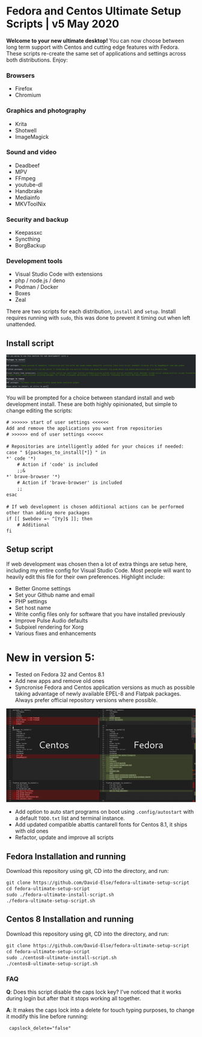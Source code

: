 # Fedora and Centos Ultimate Setup Scripts | v5 May 2020

**Welcome to your new ultimate desktop!** You can now choose between long term support with Centos and cutting edge features with Fedora. These scripts re-create the same set of applications and settings across both distributions. Enjoy:

### Browsers

- Firefox
- Chromium

### Graphics and photography

- Krita
- Shotwell
- ImageMagick

### Sound and video

- Deadbeef
- MPV
- FFmpeg
- youtube-dl
- Handbrake
- Mediainfo
- MKVToolNix

### Security and backup

- Keepassxc
- Syncthing
- BorgBackup

### Development tools

- Visual Studio Code with extensions
- php / node.js / deno
- Podman / Docker
- Boxes
- Zeal

There are two scripts for each distribution, `install` and `setup`. Install requires running with `sudo`, this was done to prevent it timing out when left unattended.

## Install script

![Fedora and centos app differences](images/install-script-v5.png)

You will be prompted for a choice between standard install and web development install. These are both highly opinionated, but simple to change editing the scripts:

```shell
# >>>>>> start of user settings <<<<<<
Add and remove the applications you want from repositories
# >>>>>> end of user settings <<<<<<

# Repositories are intelligently added for your choices if needed:
case " ${packages_to_install[*]} " in
*' code '*)
    # Action if 'code' is included
    ;;&
*' brave-browser '*)
    # Action if 'brave-browser' is included
    ;;
esac

# If web development is chosen additional actions can be performed other than adding more packages
if [[ $webdev =~ ^[Yy]$ ]]; then
    # Additional
fi
```

## Setup script

If web development was chosen then a lot of extra things are setup here, including my entire config for Visual Studio Code. Most people will want to heavily edit this file for their own preferences. Highlight include:

- Better Gnome settings
- Set your Github name and email
- PHP settings
- Set host name
- Write config files only for software that you have installed previously
- Improve Pulse Audio defaults
- Subpixel rendering for Xorg
- Various fixes and enhancements

# New in version 5:

- Tested on Fedora 32 and Centos 8.1
- Add new apps and remove old ones
- Syncronise Fedora and Centos application versions as much as possible taking advantage of newly available EPEL-8 and Flatpak packages. Always prefer official repository versions where possible.

![Fedora and centos app differences](images/differences_centos_fedora_packages.png)

- Add option to auto start programs on boot using `.config/autostart` with a default `TODO.txt` list and terminal instance.
- Add updated compatible abattis cantarell fonts for Centos 8.1, it ships with old ones
- Refactor, update and improve all scripts

## Fedora Installation and running

Download this repository using git, CD into the directory, and run:

```
git clone https://github.com/David-Else/fedora-ultimate-setup-script
cd fedora-ultimate-setup-script
sudo ./fedora-ultimate-install-script.sh
./fedora-ultimate-setup-script.sh
```

## Centos 8 Installation and running

Download this repository using git, CD into the directory, and run:

```
git clone https://github.com/David-Else/fedora-ultimate-setup-script
cd fedora-ultimate-setup-script
sudo ./centos8-ultimate-install-script.sh
./centos8-ultimate-setup-script.sh
```

### FAQ

**Q**: Does this script disable the caps lock key? I've noticed that it works during login but after that it stops working all together.

**A**: It makes the caps lock into a delete for touch typing purposes, to change it modify this line before running:

```shell
 capslock_delete="false"
```
